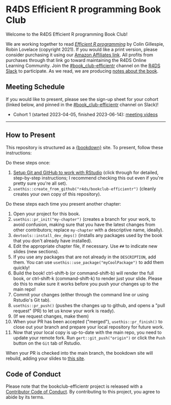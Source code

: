 # R4DS Efficient R programming Book Club

Welcome to the R4DS Efficient R programming Book Club!

We are working together to read [_Efficient R programming_](https://csgillespie.github.io/efficientR/index.html) by Colin Gillespie,  Robin Lovelace (copyright 2021).
If you would like a print version, please consider purchasing it using our [Amazon Affiliates link](https://amzn.to/3XVrZSv). All profits from purchases through that link go toward maintaining the R4DS Online Learning Community.
Join the [#book_club-efficientr](https://rfordatascience.slack.com/archives/C04UDEF0SG4) channel on the [R4DS Slack](https://r4ds.io/join) to participate.
As we read, we are producing [notes about the book](https://r4ds.io/efficientr).

## Meeting Schedule

If you would like to present, please see the sign-up sheet for your cohort (linked below, and pinned in the [#book_club-efficientr](https://rfordatascience.slack.com/archives/C04UDEF0SG4) channel on Slack)!

- Cohort 1 (started 2023-04-05, finished 2023-06-14): [meeting videos](https://youtube.com/playlist?list=PL3x6DOfs2NGiHng8tTFaQrPkJoJNgCJPu)

<hr>


## How to Present

This repository is structured as a [{bookdown}](https://CRAN.R-project.org/package=bookdown) site.
To present, follow these instructions:

Do these steps once:

1. [Setup Git and GitHub to work with RStudio](https://github.com/r4ds/bookclub-setup) (click through for detailed, step-by-step instructions; I recommend checking this out even if you're pretty sure you're all set).
2. `usethis::create_from_github("r4ds/bookclub-efficientr")` (cleanly creates your own copy of this repository).

Do these steps each time you present another chapter:

1. Open your project for this book.
2. `usethis::pr_init("my-chapter")` (creates a branch for your work, to avoid confusion, making sure that you have the latest changes from other contributors; replace `my-chapter` with a descriptive name, ideally).
3. `devtools::install_dev_deps()` (installs any packages used by the book that you don't already have installed).
4. Edit the appropriate chapter file, if necessary. Use `##` to indicate new slides (new sections).
5. If you use any packages that are not already in the `DESCRIPTION`, add them. You can use `usethis::use_package("myCoolPackage")` to add them quickly!
6. Build the book! ctrl-shift-b (or command-shift-b) will render the full book, or ctrl-shift-k (command-shift-k) to render just your slide. Please do this to make sure it works before you push your changes up to the main repo!
7. Commit your changes (either through the command line or using Rstudio's Git tab).
8. `usethis::pr_push()` (pushes the changes up to github, and opens a "pull request" (PR) to let us know your work is ready).
9. (If we request changes, make them)
10. When your PR has been accepted ("merged"), `usethis::pr_finish()` to close out your branch and prepare your local repository for future work.
11. Now that your local copy is up-to-date with the main repo, you need to update your remote fork. Run `gert::git_push("origin")` or click the `Push` button on the `Git` tab of Rstudio.

When your PR is checked into the main branch, the bookdown site will rebuild, adding your slides to [this site](https://r4ds.io/efficientr).


## Code of Conduct

Please note that the bookclub-efficientr project is released with a [Contributor Code of Conduct](https://contributor-covenant.org/version/2/1/CODE_OF_CONDUCT.html). By contributing to this project, you agree to abide by its terms.
